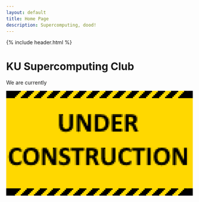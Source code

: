 ```yaml
---
layout: default
title: Home Page
description: Supercomputing, dood!
---
```

<body> {% include header.html %} </body>
<h1>KU Supercomputing Club</h1>
We are currently

![IMAGE](/assets/UNDER_CONSTRUCTION.png)
